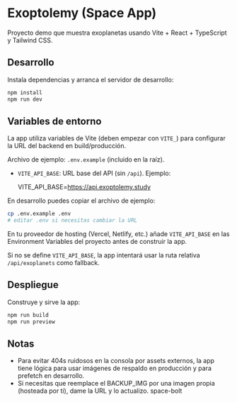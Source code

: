 # Exoptolemy (Space App)

Proyecto demo que muestra exoplanetas usando Vite + React + TypeScript y Tailwind CSS.

## Desarrollo

Instala dependencias y arranca el servidor de desarrollo:

```bash
npm install
npm run dev
```

## Variables de entorno

La app utiliza variables de Vite (deben empezar con `VITE_`) para configurar la URL del backend en build/producción.

Archivo de ejemplo: `.env.example` (incluido en la raíz).

- `VITE_API_BASE`: URL base del API (sin `/api`). Ejemplo:

	VITE_API_BASE=https://api.exoptolemy.study

En desarrollo puedes copiar el archivo de ejemplo:

```bash
cp .env.example .env
# editar .env si necesitas cambiar la URL
```

En tu proveedor de hosting (Vercel, Netlify, etc.) añade `VITE_API_BASE` en las Environment Variables del proyecto antes de construir la app.

Si no se define `VITE_API_BASE`, la app intentará usar la ruta relativa `/api/exoplanets` como fallback.

## Despliegue

Construye y sirve la app:

```bash
npm run build
npm run preview
```

## Notas

- Para evitar 404s ruidosos en la consola por assets externos, la app tiene lógica para usar imágenes de respaldo en producción y para prefetch en desarrollo.
- Si necesitas que reemplace el BACKUP_IMG por una imagen propia (hosteada por ti), dame la URL y lo actualizo.
space-bolt
